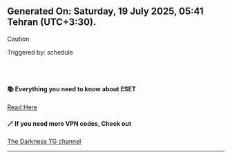 ## Generated On: Saturday, 19 July 2025, 05:41 Tehran (UTC+3:30).

> [!CAUTION]
> Triggered by: schedule

<br><br>

#### 📚 Everything you need to know about ESET

[Read Here](https://t.me/F_NiREvil/2113)

#### 🪄 If you need more VPN codes, Check out

[The Darkness TG channel](https://t.me/Eset_key_trial)

---

<br><br>

